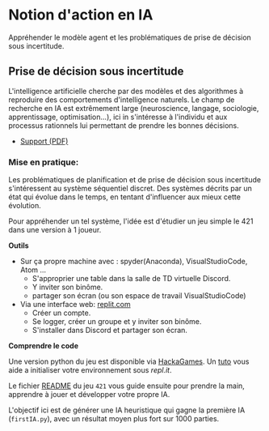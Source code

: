 # Notion d'action en IA

Appréhender le modèle agent et les problématiques de prise de décision sous incertitude.


## Prise de décision sous incertitude

L'intelligence artificielle cherche par des modèles et des algorithmes à reproduire des comportements d'intelligence naturels.
Le champ de recherche en IA est extrêmement large (neuroscience, langage, sociologie, apprentissage, optimisation...), ici in s'intéresse à l'individu et aux processus rationnels lui permettant de prendre les bonnes décisions.

- [Support (PDF)](https://bitbucket.org/imt-mobisyst/lecture-d2u/raw/master/10-intro-d2u/intro-paio.pdf)


### Mise en pratique:

Les problématiques de planification et de prise de décision sous incertitude s'intéressent au système séquentiel discret.
Des systèmes décrits par un état qui évolue dans le temps, en tentant d'influencer aux mieux cette évolution.

Pour appréhender un tel système, l'idée est d'étudier un jeu simple le 421 dans une version à $1$ joueur.

**Outils**

- Sur ça propre machine avec : spyder(Anaconda), VisualStudioCode, Atom ... 
  * S'approprier une table dans la salle de TD virtuelle Discord.
  * Y inviter son binôme.
  * partager son écran (ou son espace de travail VisualStudioCode)
- Via une interface web: [replit.com](https://replit.com)
  * Créer un compte.
  * Se logger, créer un groupe et y inviter son binôme.
  * S'installer dans Discord et partager son écran.

**Comprendre le code**

Une version python du jeu est disponible via [HackaGames](https://bitbucket.org/imt-mobisyst/hackagames).
Un [tuto](https://bitbucket.org/imt-mobisyst/hackagames/src/master/doc/tuto-replit.md) vous aide a initialiser votre environnement sous _repl.it_.

Le fichier [README]() du jeu `421` vous guide ensuite pour prendre la main, apprendre à jouer et développer votre propre IA.

L'objectif ici est de générer une IA heuristique qui gagne la première IA (`firstIA.py`), avec un résultat moyen plus fort sur 1000 parties.
